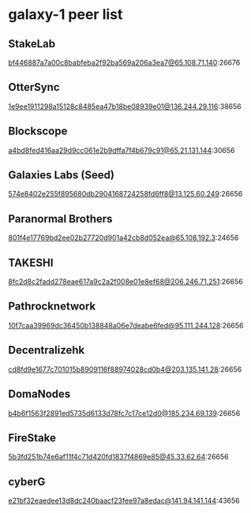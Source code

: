 # galaxy-1 peer list


## StakeLab

bf446887a7a00c8babfeba2f92ba569a206a3ea7@65.108.71.140:26676

## OtterSync

1e9ee1911298a15128c8485ea47b18be08939e01@136.244.29.116:38656

## Blockscope

a4bd8fed416aa29d9cc061e2b9dffa7f4b679c91@65.21.131.144:30656

## Galaxies Labs (Seed)

574e8402e255f895680db2904168724258fd6ff8@13.125.60.249:26656

## Paranormal Brothers

801f4e17769bd2ee02b27720d901a42cb8d052ea@65.108.192.3:24656

## TAKESHI

8fc2d8c2fadd278eae617a9c2a2f008e01e8ef68@206.246.71.251:26656

## Pathrocknetwork

10f7caa39969dc36450b138848a06e7deabe6fed@95.111.244.128:26656

## Decentralizehk

cd8fd9e1677c701015b8909116f88974028cd0b4@203.135.141.28:26656

## DomaNodes

b4b6f1563f2891ed5735d6133d78fc7c17ce12d0@185.234.69.139:26656

## FireStake

5b3fd251b74e6af11f4c71d420fd1837f4869e85@45.33.62.64:26656

## cyberG

e21bf32eaedee13d8dc240baacf23fee97a8edac@141.94.141.144:43656
